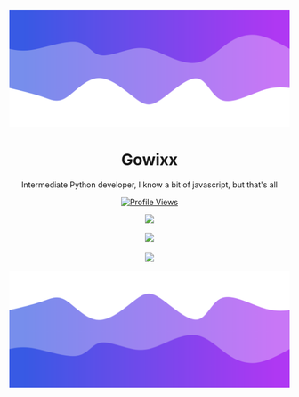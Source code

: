 ![Header](./header.png)

<h1 align="center">Gowixx</h1>
<p align="center">Intermediate Python developer, I know a bit of javascript, but that's all</p>
<a href="https://github.com/Gowixx">
  <p align="center">
    <img src="https://komarev.com/ghpvc/?username=Gowixx" alt="Profile Views">
  </p>
</a>

<p align="center">
  <img src="https://github-readme-stats.vercel.app/api/?username=Gowixx&title_color=4F8CC9&text_color=9f9f9f&show_icons=true&bg_color=00000000&hide_border=true&icon_color=4F8CC9&hide_title=true&count_private=true" />
</p>

<p align="center">
  <img src="https://discord.c99.nl/widget/theme-4/277476244000473090.png" />
  <br />
  <br />
  <img src="https://github-profile-trophy.vercel.app/?username=Gowixx&theme=nord&margin-w=15&margin-h=1&column=6" />
</p>

![Footer](./footer.png)
